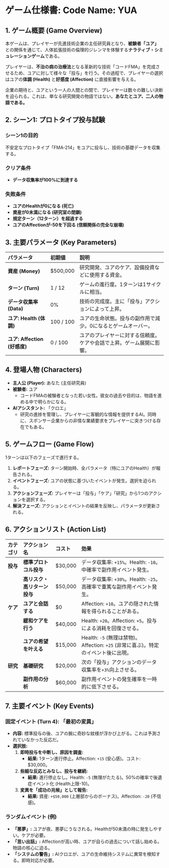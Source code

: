 # ゲーム仕様書: Code Name: YUA

## 1. ゲーム概要 (Game Overview)

本ゲームは、プレイヤーが先進技術企業の主任研究員となり、**被験者「ユア」** との関係を通じて、人体拡張技術の倫理的ジレンマを体験する**ナラティブ・シミュレーションゲーム**である。

プレイヤーは、**不治の病の治療法**となる革新的な技術「コードFMA」を完成させるため、ユアに対して様々な「投与」を行う。その過程で、プレイヤーの選択はユアの**体調 (Health)** と**好感度 (Affection)** に直接影響を与える。

企業の期待と、ユアという一人の人間との間で、プレイヤーは数々の難しい決断を迫られる。これは、単なる研究開発の物語ではない。**あなたとユア、二人の物語である。**

## 2. シーン1: プロトタイプ投与試験

### シーン1の目的

不安定なプロトタイプ「FMA-214」をユアに投与し、技術の基礎データを収集する。

### クリア条件

- **データ収集率が100%に到達する**

### 失敗条件

- **ユアのHealthが0になる (死亡)**
- **資産が0未満になる (研究室の閉鎖)**
- **規定ターン（12ターン）を超過する**
- **ユアのAffectionが-50を下回る (信頼関係の完全な崩壊)**

## 3. 主要パラメータ (Key Parameters)

| パラメータ                   | 初期値    | 説明                                                                 |
| :--------------------------- | :-------- | :------------------------------------------------------------------- |
| **資産 (Money)**             | $500,000  | 研究開発、ユアのケア、設備投資などに使用する資金。                   |
| **ターン (Turn)**            | 1 / 12    | ゲームの進行度。1ターンは1サイクルに相当。                           |
| **データ収集率 (Data)**      | 0%        | 技術の完成度。主に「投与」アクションによって上昇。                   |
| **ユア: Health (体調)**      | 100 / 100 | ユアの生命状態。投与の副作用で減少。0になるとゲームオーバー。        |
| **ユア: Affection (好感度)** | 0 / 100   | ユアのプレイヤーに対する信頼度。ケアや会話で上昇。ゲーム展開に影響。 |

## 4. 登場人物 (Characters)

- **主人公 (Player):** あなた (主任研究員)
- **被験者:** ユア
  - コードFMAの被験者となった若い女性。彼女の過去や目的は、物語を進める中で明らかになる。
- **AIアシスタント:** 「クロエ」
  - 研究の進捗を管理し、プレイヤーに客観的な情報を提供するAI。同時に、スポンサー企業からの非情な業績要求をプレイヤーに突きつける存在でもある。


## 5. ゲームフロー (Game Flow)

1ターンは以下のフェーズで進行する。

1.  **レポートフェーズ:** ターン開始時、全パラメータ（特にユアのHealth）が報告される。
2.  **イベントフェーズ:** ユアの状態に基づいたイベントが発生。選択を迫られる。
3.  **アクションフェーズ:** プレイヤーは「投与」「ケア」「研究」から1つのアクションを選択する。
4.  **解決フェーズ:** アクションとイベントの結果を反映し、パラメータが更新される。

## 6. アクションリスト (Action List)

| カテゴリ | アクション名                 | コスト  | 効果                                                                    |
| :------- | :--------------------------- | :------ | :---------------------------------------------------------------------- |
| **投与** | **標準プロトコル投与**       | $30,000 | データ収集率: `+15%`。Health: `-10`。中確率で副作用イベント発生。       |
|          | **高リスク・高リターン投与** | $50,000 | データ収集率: `+30%`。Health: `-25`。高確率で重篤な副作用イベント発生。 |
| **ケア** | **ユアと会話する**           | $0      | Affection: `+10`。ユアの隠された情報を得られることがある。              |
|          | **緩和ケアを行う**           | $40,000 | Health: `+20`。Affection: `+5`。投与による消耗を回復させる。            |
|          | **ユアの希望を叶える**       | $15,000 | Health: `-5` (無理は禁物)。Affection: `+25` (非常に喜ぶ)。特定のイベント後に出現。 |
| **研究** | **基礎研究**                 | $20,000 | 次の「投与」アクションのデータ収集率を`+3%`向上させる。                 |
|          | **副作用の分析**             | $60,000 | 副作用イベントの発生確率を一時的に低下させる。                          |

## 7. 主要イベント (Key Events)

### 固定イベント (Turn 4): 「最初の変異」

- **内容:** 標準投与の後、ユアの腕に奇妙な紋様が浮かび上がる。これは予測されていなかった反応だ。
- **選択肢:**
  1.  **即時投与を中断し、原因を調査:**
      - **結果:** 1ターン進行停止。Affection: `+15` (安心感)。コスト: $30,000。
  2.  **些細な反応とみなし、投与を継続:**
      - **結果:** 進行停止なし。Health: `-5` (無理がたたる)。50%の確率で後遺症イベント化 (Health上限-10)。
  3.  **変異を「成功の兆候」として報告:**
      - **結果:** 資産: `+$50,000` (上層部からのボーナス)。Affection: `-20` (不信感)。

### ランダムイベント (例)

- **「悪夢」:** ユアが夜、悪夢にうなされる。Healthが50未満の時に発生しやすい。ケアが必要。
- **「思い出話」:** Affectionが高い時、ユアが自らの過去について話し始める。物語の核心に迫る。
- **「システムの警告」:** AIクロエが、ユアの生命維持システムに異常を検知する。即時対応が必要。
